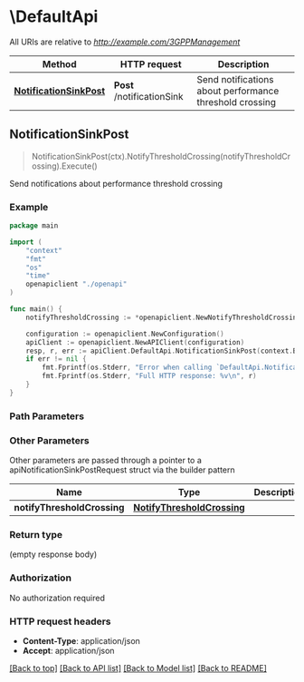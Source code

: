 # \DefaultApi

All URIs are relative to *http://example.com/3GPPManagement*

Method | HTTP request | Description
------------- | ------------- | -------------
[**NotificationSinkPost**](DefaultApi.md#NotificationSinkPost) | **Post** /notificationSink | Send notifications about performance threshold crossing



## NotificationSinkPost

> NotificationSinkPost(ctx).NotifyThresholdCrossing(notifyThresholdCrossing).Execute()

Send notifications about performance threshold crossing



### Example

```go
package main

import (
    "context"
    "fmt"
    "os"
    "time"
    openapiclient "./openapi"
)

func main() {
    notifyThresholdCrossing := *openapiclient.NewNotifyThresholdCrossing("Href_example", int32(123), openapiclient.NotificationType{AlarmNotificationTypes: penapiclient.AlarmNotificationTypes("notifyNewAlarm")}, time.Now(), "SystemDN_example") // NotifyThresholdCrossing | 

    configuration := openapiclient.NewConfiguration()
    apiClient := openapiclient.NewAPIClient(configuration)
    resp, r, err := apiClient.DefaultApi.NotificationSinkPost(context.Background()).NotifyThresholdCrossing(notifyThresholdCrossing).Execute()
    if err != nil {
        fmt.Fprintf(os.Stderr, "Error when calling `DefaultApi.NotificationSinkPost``: %v\n", err)
        fmt.Fprintf(os.Stderr, "Full HTTP response: %v\n", r)
    }
}
```

### Path Parameters



### Other Parameters

Other parameters are passed through a pointer to a apiNotificationSinkPostRequest struct via the builder pattern


Name | Type | Description  | Notes
------------- | ------------- | ------------- | -------------
 **notifyThresholdCrossing** | [**NotifyThresholdCrossing**](NotifyThresholdCrossing.md) |  | 

### Return type

 (empty response body)

### Authorization

No authorization required

### HTTP request headers

- **Content-Type**: application/json
- **Accept**: application/json

[[Back to top]](#) [[Back to API list]](../README.md#documentation-for-api-endpoints)
[[Back to Model list]](../README.md#documentation-for-models)
[[Back to README]](../README.md)

